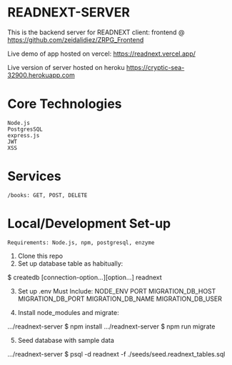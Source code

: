 # READNEXT-SERVER

This is the backend server for READNEXT client: frontend @ 
https://github.com/zeidalidiez/ZRPG_Frontend

Live demo of app hosted on vercel:
https://readnext.vercel.app/

Live version of server hosted on heroku 
https://cryptic-sea-32900.herokuapp.com

# Core Technologies

    Node.js
    PostgresSQL
    express.js
    JWT
    XSS

# Services

    /books: GET, POST, DELETE


# Local/Development Set-up

    Requirements: Node.js, npm, postgresql, enzyme

1. Clone this repo
2. Set up database table as habitually:

$ createdb [connection-option...][option...] readnext

3. Set up .env
        Must Include:
        NODE_ENV
        PORT
        MIGRATION_DB_HOST
        MIGRATION_DB_PORT
        MIGRATION_DB_NAME
        MIGRATION_DB_USER
        
4. Install node_modules and migrate:

.../readnext-server $ npm install
.../readnext-server $ npm run migrate

5. Seed database with sample data

.../readnext-server $ psql -d readnext -f ./seeds/seed.readnext_tables.sql
